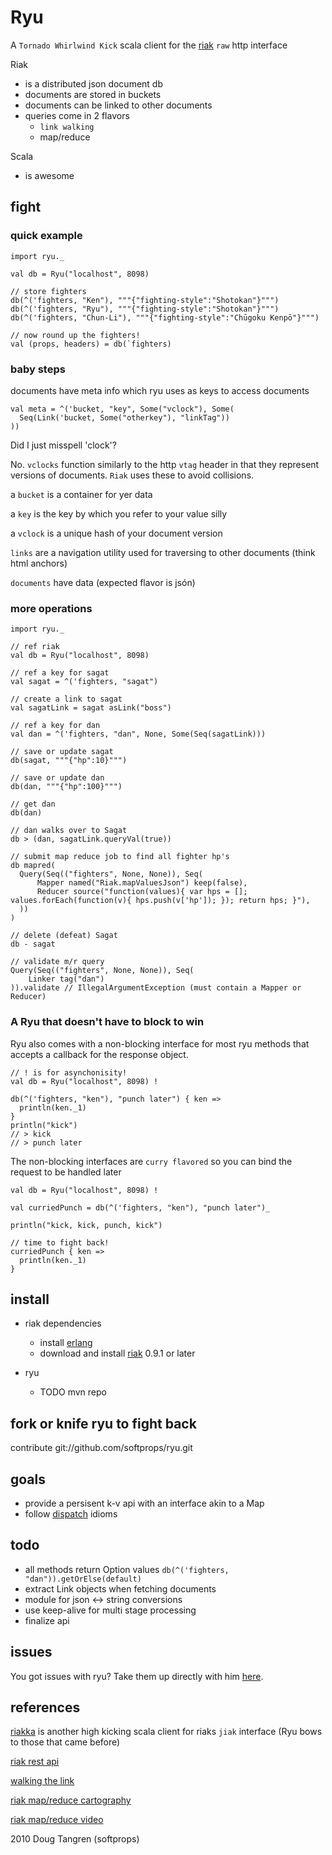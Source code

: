 # Ryu

A `Tornado Whirlwind Kick` scala client for the [riak](http://riak.basho.com/) `raw` http interface

Riak

* is a distributed json document db
* documents are stored in buckets
* documents can be linked to other documents
* queries come in 2 flavors
  * `link walking`
  * map/reduce

Scala

* is awesome

## fight

### quick example

    import ryu._
    
    val db = Ryu("localhost", 8098)
    
    // store fighters
    db(^('fighters, "Ken"), """{"fighting-style":"Shotokan"}""")
    db(^('fighters, "Ryu"), """{"fighting-style":"Shotokan"}""")
    db(^('fighters, "Chun-Li"), """{"fighting-style":"Chūgoku Kenpō"}""")
    
    // now round up the fighters!
    val (props, headers) = db(`fighters)
    
### baby steps

documents have meta info which ryu uses as keys to access documents

    val meta = ^('bucket, "key", Some("vclock"), Some(
      Seq(Link('bucket, Some("otherkey"), "linkTag"))
    ))

Did I just misspell 'clock'?

No. `vclocks` function similarly to the http `vtag` header in that they represent versions of documents. `Riak` uses these to avoid collisions.

a `bucket` is a container for yer data

a `key` is the key by which you refer to your value silly

a `vclock` is a unique hash of your document version

`links` are a navigation utility used for traversing to other documents (think html anchors)

`documents` have data (expected flavor is jsón)

### more operations

    import ryu._
    
    // ref riak
    val db = Ryu("localhost", 8098)
    
    // ref a key for sagat
    val sagat = ^('fighters, "sagat")
    
    // create a link to sagat 
    val sagatLink = sagat asLink("boss")
    
    // ref a key for dan
    val dan = ^('fighters, "dan", None, Some(Seq(sagatLink)))
    
    // save or update sagat
    db(sagat, """{"hp":10}""")
    
    // save or update dan
    db(dan, """{"hp":100}""")
    
    // get dan
    db(dan)
    
    // dan walks over to Sagat
    db > (dan, sagatLink.queryVal(true))
  
    // submit map reduce job to find all fighter hp's
    db mapred(
      Query(Seq(("fighters", None, None)), Seq(
          Mapper named("Riak.mapValuesJson") keep(false),
          Reducer source("function(values){ var hps = []; values.forEach(function(v){ hps.push(v['hp']); }); return hps; }"),
      ))
    )
    
    // delete (defeat) Sagat
    db - sagat
    
    // validate m/r query
    Query(Seq(("fighters", None, None)), Seq(
        Linker tag("dan")
    )).validate // IllegalArgumentException (must contain a Mapper or Reducer)

### A Ryu that doesn't have to block to win

Ryu also comes with a non-blocking interface for most ryu methods that accepts a callback for the response object.

    // ! is for asynchonisity!
    val db = Ryu("localhost", 8098) ! 

    db(^('fighters, "ken"), "punch later") { ken => 
      println(ken._1) 
    }
    println("kick") 
    // > kick
    // > punch later
    

The non-blocking interfaces are `curry flavored` so you can bind the request to be handled later

    val db = Ryu("localhost", 8098) !
    
    val curriedPunch = db(^('fighters, "ken"), "punch later")_
    
    println("kick, kick, punch, kick")
    
    // time to fight back!
    curriedPunch { ken =>
      println(ken._1)
    }

## install

* riak dependencies
  * install [erlang](http://gist.github.com/302327)
  * download and install [riak](http://downloads.basho.com/riak/) 0.9.1 or later

* ryu
  * TODO mvn repo

## fork or knife ryu to fight back

contribute git://github.com/softprops/ryu.git

## goals

* provide a persisent k-v api with an interface akin to a Map
* follow [dispatch](http://github.com/softprops/Databinder-Dispatch) idioms

## todo

* all methods return Option values `db(^('fighters, "dan")).getOrElse(default)`
* extract Link objects when fetching documents
* module for json <-> string conversions
* use keep-alive for multi stage processing
* finalize api

## issues

You got issues with ryu? Take them up directly with him [here](http://github.com/softprops/ryu/issues).

## references

[riakka](http://github.com/timperrett/riakka) is another high kicking scala client for riaks `jiak` interface (Ryu bows to those that came before)
 
[riak rest api](https://wiki.basho.com/display/RIAK/REST+API)

[walking the link](http://blog.basho.com/2010/02/24/link-walking-by-example/)

[riak map/reduce cartography](http://blog.basho.com/2010/02/03/the-release-riak-0.8-and-javascript-map/reduce/)

[riak map/reduce video](http://vimeo.com/9188550)
 
2010 Doug Tangren (softprops)